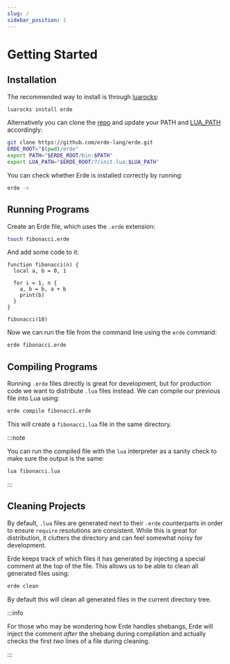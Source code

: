 ```yaml
---
slug: /
sidebar_position: 1
---
```


# Getting Started

## Installation

The recommended way to install is through [luarocks](https://luarocks.org/modules/bsuth/erde):

```bash
luarocks install erde
```

Alternatively you can clone the [repo](https://github.com/erde-lang/erde) and 
update your PATH and [LUA_PATH](https://www.lua.org/pil/8.1.html) accordingly:

```bash
git clone https://github.com/erde-lang/erde.git
ERDE_ROOT="$(pwd)/erde"
export PATH="$ERDE_ROOT/bin:$PATH"
export LUA_PATH="$ERDE_ROOT/?/init.lua;$LUA_PATH"
```

You can check whether Erde is installed correctly by running:

```bash
erde -v
```

## Running Programs

Create an Erde file, which uses the `.erde` extension:

```bash
touch fibonacci.erde
```

And add some code to it:

```erde
function fibonacci(n) {
  local a, b = 0, 1

  for i = 1, n {
    a, b = b, a + b
    print(b)
  }
}

fibonacci(10)
```

Now we can run the file from the command line using the `erde`
command:

```bash
erde fibonacci.erde
```

## Compiling Programs

Running `.erde` files directly is great for development, but for production code
we want to distribute `.lua` files instead. We can compile our previous file 
into Lua using:

```bash
erde compile fibonacci.erde
```

This will create a `fibonacci.lua` file in the same directory. 

:::note

You can run the compiled file with the `lua` interpreter as a sanity check to 
make sure the output is the same:

```bash
lua fibonacci.lua
```

:::

## Cleaning Projects

By default, `.lua` files are generated next to their `.erde` counterparts in
order to ensure `require` resolutions are consistent. While this is great for
distribution, it clutters the directory and can feel somewhat noisy for 
development.

Erde keeps track of which files it has generated by injecting a special comment 
at the top of the file. This allows us to be able to clean all generated files
using:

```bash
erde clean
```

By default this will clean all generated files in the current directory tree.

:::info

For those who may be wondering how Erde handles shebangs, Erde will inject 
the comment _after_ the shebang during compilation and actually checks the first 
_two_ lines of a file during cleaning.

:::
